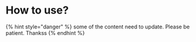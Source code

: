# How to use?

{% hint style="danger" %}
some of the content need to update. Please be patient. Thankss
{% endhint %}
